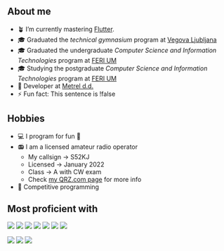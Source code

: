 ## About me
- :potted_plant: I’m currently mastering [Flutter](https://flutter.dev/).
- :mortar_board: Graduated the *technical gymnasium* program at [Vegova Ljubljana](https://www.vegova.si/)
- :mortar_board: Graduated the undergraduate *Computer Science and Information Technologies* program at [FERI UM](https://feri.um.si)
- :mortar_board: Studying the postgraduate *Computer Science and Information Technologies* program at [FERI UM](https://feri.um.si)
- :briefcase: Developer at [Metrel d.d.](https://www.metrel.si/)
- :zap: Fun fact: This sentence is !false

## Hobbies
- :computer: I program for fun :smiling_face_with_tear:
- :radio: I am a licensed amateur radio operator
  - My callsign &rarr; S52KJ
  - Licensed &rarr; January 2022
  - Class &rarr; A with CW exam
  - Check [my QRZ.com page](https://www.qrz.com/db/s52kj) for more info
- :rabbit2: Competitive programming

## Most proficient with

<p>
  <img src="https://img.shields.io/badge/Flutter-02569B?style=for-the-badge&logo=flutter&logoColor=white" />
  <img src="https://img.shields.io/badge/Dart-0175C2?style=for-the-badge&logo=dart&logoColor=white" />
  <img src="https://img.shields.io/badge/Node.js-339933?style=for-the-badge&logo=nodedotjs&logoColor=white" />
  <img src="https://img.shields.io/badge/nestjs-E0234E?style=for-the-badge&logo=nestjs&logoColor=white" />
  <img src="https://img.shields.io/badge/python-3670A0?style=for-the-badge&logo=python&logoColor=ffdd54" />
  <img src="https://img.shields.io/badge/.NET-5C2D91?style=for-the-badge&logo=.net&logoColor=white" />
  <img src="https://img.shields.io/badge/c++-%2300599C.svg?style=for-the-badge&logo=c%2B%2B&logoColor=white" />
</p>

<p>
  <img src="https://img.shields.io/badge/Docker-2CA5E0?style=for-the-badge&logo=docker&logoColor=white" />
  <img src="https://img.shields.io/badge/Git-F05032?style=for-the-badge&logo=git&logoColor=white" />
  <img src="https://img.shields.io/badge/Visual_Studio_Code-0078D4?style=for-the-badge&logo=visual%20studio%20code&logoColor=white" />
</p>
